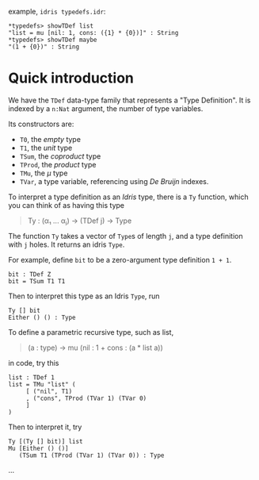 example, `idris typedefs.idr`:

	*typedefs> showTDef list
	"list = mu [nil: 1, cons: ({1} * {0})]" : String
	*typedefs> showTDef maybe
	"(1 + {0})" : String


# Quick introduction

We have the `TDef` data-type family that represents a "Type Definition".
It is indexed by a `n:Nat` argument, the number of type variables.

Its constructors are:

- `T0`, the *empty* type
- `T1`, the *unit* type
- `TSum`, the *coproduct* type
- `TProd`, the *product* type
- `TMu`, the *μ* type
- `TVar`, a type variable, referencing using *De Bruijn* indexes.

To interpret a type definition as an *Idris* type, there is a `Ty` function,
which you can think of as having this type

> Ty : (α₁ ... αⱼ) → (TDef j) → Type 

The function `Ty` takes a vector of `Type`s of length `j`, and a type
definition with `j` holes. It returns an idris `Type`.

For example, define `bit` to be a zero-argument type definition `1 + 1`.

    bit : TDef Z
    bit = TSum T1 T1

Then to interpret this type as an Idris `Type`, run

    Ty [] bit
    Either () () : Type

To define a parametric recursive type, such as list,

> (a : type) -> mu (nil : 1 + cons : (a * list a))

in code, try this

    list : TDef 1
    list = TMu "list" (
         [ ("nil", T1)
         , ("cons", TProd (TVar 1) (TVar 0)
         ]
    )

Then to interpret it, try

    Ty [(Ty [] bit)] list
    Mu [Either () ()]
       (TSum T1 (TProd (TVar 1) (TVar 0)) : Type

...

